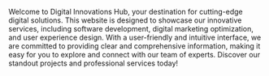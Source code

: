 Welcome to Digital Innovations Hub, your destination for cutting-edge digital solutions. This website is designed to showcase our innovative services, including software development, digital marketing optimization, and user experience design. With a user-friendly and intuitive interface, we are committed to providing clear and comprehensive information, making it easy for you to explore and connect with our team of experts. Discover our standout projects and professional services today!
